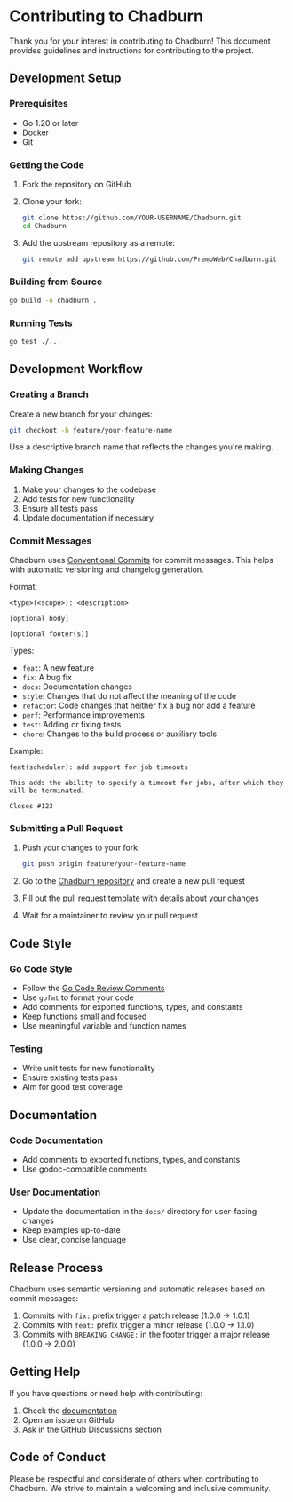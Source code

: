 # Contributing to Chadburn

Thank you for your interest in contributing to Chadburn! This document provides guidelines and instructions for contributing to the project.

## Development Setup

### Prerequisites

- Go 1.20 or later
- Docker
- Git

### Getting the Code

1. Fork the repository on GitHub
2. Clone your fork:
   ```bash
   git clone https://github.com/YOUR-USERNAME/Chadburn.git
   cd Chadburn
   ```

3. Add the upstream repository as a remote:
   ```bash
   git remote add upstream https://github.com/PremoWeb/Chadburn.git
   ```

### Building from Source

```bash
go build -o chadburn .
```

### Running Tests

```bash
go test ./...
```

## Development Workflow

### Creating a Branch

Create a new branch for your changes:

```bash
git checkout -b feature/your-feature-name
```

Use a descriptive branch name that reflects the changes you're making.

### Making Changes

1. Make your changes to the codebase
2. Add tests for new functionality
3. Ensure all tests pass
4. Update documentation if necessary

### Commit Messages

Chadburn uses [Conventional Commits](https://www.conventionalcommits.org/) for commit messages. This helps with automatic versioning and changelog generation.

Format:
```
<type>(<scope>): <description>

[optional body]

[optional footer(s)]
```

Types:
- `feat`: A new feature
- `fix`: A bug fix
- `docs`: Documentation changes
- `style`: Changes that do not affect the meaning of the code
- `refactor`: Code changes that neither fix a bug nor add a feature
- `perf`: Performance improvements
- `test`: Adding or fixing tests
- `chore`: Changes to the build process or auxiliary tools

Example:
```
feat(scheduler): add support for job timeouts

This adds the ability to specify a timeout for jobs, after which they will be terminated.

Closes #123
```

### Submitting a Pull Request

1. Push your changes to your fork:
   ```bash
   git push origin feature/your-feature-name
   ```

2. Go to the [Chadburn repository](https://github.com/PremoWeb/Chadburn) and create a new pull request

3. Fill out the pull request template with details about your changes

4. Wait for a maintainer to review your pull request

## Code Style

### Go Code Style

- Follow the [Go Code Review Comments](https://github.com/golang/go/wiki/CodeReviewComments)
- Use `gofmt` to format your code
- Add comments for exported functions, types, and constants
- Keep functions small and focused
- Use meaningful variable and function names

### Testing

- Write unit tests for new functionality
- Ensure existing tests pass
- Aim for good test coverage

## Documentation

### Code Documentation

- Add comments to exported functions, types, and constants
- Use godoc-compatible comments

### User Documentation

- Update the documentation in the `docs/` directory for user-facing changes
- Keep examples up-to-date
- Use clear, concise language

## Release Process

Chadburn uses semantic versioning and automatic releases based on commit messages:

1. Commits with `fix:` prefix trigger a patch release (1.0.0 -> 1.0.1)
2. Commits with `feat:` prefix trigger a minor release (1.0.0 -> 1.1.0)
3. Commits with `BREAKING CHANGE:` in the footer trigger a major release (1.0.0 -> 2.0.0)

## Getting Help

If you have questions or need help with contributing:

1. Check the [documentation](https://github.com/PremoWeb/Chadburn/tree/main/docs)
2. Open an issue on GitHub
3. Ask in the GitHub Discussions section

## Code of Conduct

Please be respectful and considerate of others when contributing to Chadburn. We strive to maintain a welcoming and inclusive community. 